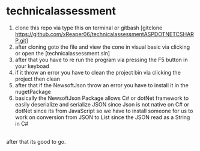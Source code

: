 # technicalassessment

1. clone this repo via type this on terminal or gitbash [gitclone https://github.com/xReaper06/technicalassessmentASPDOTNETCSHARP.git] <br/>
2. after cloning goto the file and view the cone in visual basic via clicking or open the [technicalassessment.sln] <br/>
3. after that you have to re run the program via pressing the F5 button in your keyboad <br/>
4. if it throw an error you have to clean the project bin via clicking the project then clean <br/>
5. after that if the NewsoftJson throw an error you have to install it in the nugetPackage <br/>
6. basically the NewsoftJson Package allows C# or dotNet framework to easily deserialize and serialize JSON since Json is not native on C# or dotNet since its from JavaScript so we have to install someone for us to work on conversion from JSON to List since the JSON read as a String in C# <br/>
<br/>
after that its good to go.
